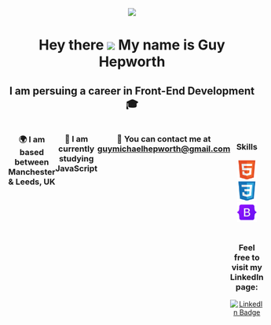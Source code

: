<div id="header" align="center">
   <img width="30%" src="https://media.giphy.com/media/MeJgB3yMMwIaHmKD4z/giphy.gif"
  </div>
<h1>Hey there <img src="https://media.giphy.com/media/hvRJCLFzcasrR4ia7z/giphy.gif" width="30px"> My name is Guy Hepworth</h1>
<h2>I am persuing a career in Front-End Development 🎓</h2>
   <div style="display: flex;">
      <h3>🌍 I am based between Manchester & Leeds, UK</h3>
      <h3>🧠 I am currently studying JavaScript</h3>
      <h3>💬 You can contact me at <a href=mailto:“disha@uplers.com”>guymichaelhepworth@gmail.com</a></h3>
      <div><h1></h1>
      <h3>Skills</h3>
         <div>
           <img src="https://github.com/devicons/devicon/blob/master/icons/html5/html5-original.svg" title="HTML5" alt="HTML" width="40" height="40"/>
           <img src="https://github.com/devicons/devicon/blob/master/icons/css3/css3-original.svg"  title="CSS3" alt="CSS" width="40" height="40"/>
           <img src="https://github.com/devicons/devicon/blob/master/icons/bootstrap/bootstrap-original.svg"  title="CSS3" alt="CSS" width="40" height="40"/>
         </div>
         <h1></h1>
          <h3>Feel free to visit my LinkedIn page:</h3>
   <a href="https://www.linkedin.com/in/guy-hepworth-a28480261">
    <img src="https://img.shields.io/badge/LinkedIn-blue?style=for-the-badge&logo=linkedin&logoColor=white" alt="LinkedIn Badge" height="35px"/>
      </a>


<!--
**Guycicle/Guycicle** is a ✨ _special_ ✨ repository because its `README.md` (this file) appears on your GitHub profile.

Here are some ideas to get you started:

- 🔭 I’m currently working on ...
- 🌱 I’m currently learning ...
- 👯 I’m looking to collaborate on ...
- 🤔 I’m looking for help with ...
- 💬 Ask me about ...
- 📫 How to reach me: ...
- 😄 Pronouns: ...
- ⚡ Fun fact: ...
-->

